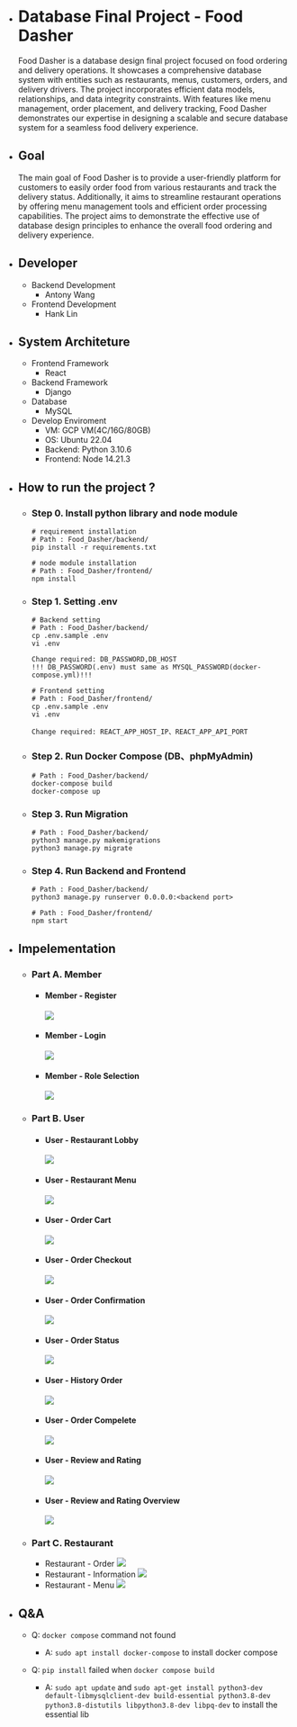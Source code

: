 - # Database Final Project - Food Dasher

  Food Dasher is a database design final project focused on food ordering and delivery operations. It showcases a comprehensive database system with entities such as restaurants, menus, customers, orders, and delivery drivers. The project incorporates efficient data models, relationships, and data integrity constraints. With features like menu management, order placement, and delivery tracking, Food Dasher demonstrates our expertise in designing a scalable and secure database system for a seamless food delivery experience.

- ## Goal

  The main goal of Food Dasher is to provide a user-friendly platform for customers to easily order food from various restaurants and track the delivery status. Additionally, it aims to streamline restaurant operations by offering menu management tools and efficient order processing capabilities. The project aims to demonstrate the effective use of database design principles to enhance the overall food ordering and delivery experience.

- ## Developer

  - Backend Development
    - Antony Wang
  - Frontend Development
    - Hank Lin

- ## System Architeture

  - Frontend Framework
    - React
  - Backend Framework
    - Django
  - Database
    - MySQL
  - Develop Enviroment
    - VM: GCP VM(4C/16G/80GB)
    - OS: Ubuntu 22.04
    - Backend: Python 3.10.6
    - Frontend: Node 14.21.3

- ## How to run the project ?

  - ### Step 0. Install python library and node module

    ```bash=
    # requirement installation
    # Path : Food_Dasher/backend/
    pip install -r requirements.txt
    ```

    ```bash=
    # node module installation
    # Path : Food_Dasher/frontend/
    npm install
    ```

  - ### Step 1. Setting .env

    ```bash=
    # Backend setting
    # Path : Food_Dasher/backend/
    cp .env.sample .env
    vi .env

    Change required: DB_PASSWORD,DB_HOST
    !!! DB_PASSWORD(.env) must same as MYSQL_PASSWORD(docker-compose.yml)!!!
    ```

    ```bash=
    # Frontend setting
    # Path : Food_Dasher/frontend/
    cp .env.sample .env
    vi .env

    Change required: REACT_APP_HOST_IP、REACT_APP_API_PORT
    ```

  - ### Step 2. Run Docker Compose (DB、phpMyAdmin)

    ```bash=
    # Path : Food_Dasher/backend/
    docker-compose build
    docker-compose up
    ```

  - ### Step 3. Run Migration

    ```bash=
    # Path : Food_Dasher/backend/
    python3 manage.py makemigrations
    python3 manage.py migrate
    ```

  - ### Step 4. Run Backend and Frontend

    ```bash=
    # Path : Food_Dasher/backend/
    python3 manage.py runserver 0.0.0.0:<backend port>

    # Path : Food_Dasher/frontend/
    npm start
    ```

- ## Impelementation

  - ### Part A. Member
    - #### Member - Register
      ![](https://hackmd.io/_uploads/Sksj0Y2U2.png)
    - #### Member - Login
      ![](https://hackmd.io/_uploads/H1_Eyc2Uh.png)
    - #### Member - Role Selection
      ![](https://hackmd.io/_uploads/ByCUZqnLh.jpg)
  - ### Part B. User
    - #### User - Restaurant Lobby
      ![](https://hackmd.io/_uploads/BkmOZ538n.png)
    - #### User - Restaurant Menu
      ![](https://hackmd.io/_uploads/H1Q2bc3In.png)
    - #### User - Order Cart
      ![](https://hackmd.io/_uploads/HkzkG53Lh.png)
    - #### User - Order Checkout
      ![](https://hackmd.io/_uploads/HJEzM9hLn.png)
    - #### User - Order Confirmation
      ![](https://hackmd.io/_uploads/ryFEMqnI2.png)
    - #### User - Order Status
      ![](https://hackmd.io/_uploads/SymdzqhL3.png)
    - #### User - History Order
      ![](https://hackmd.io/_uploads/Hk2tzcn8n.png)
    - #### User - Order Compelete
      ![](https://hackmd.io/_uploads/ryZnGc3U3.png)
    - #### User - Review and Rating
      ![](https://hackmd.io/_uploads/HkTCz9hUn.png)
    - #### User - Review and Rating Overview
      ![](https://hackmd.io/_uploads/Hy7FQcnIh.png)
  - ### Part C. Restaurant
    - Restaurant - Order
      ![](https://hackmd.io/_uploads/HkVMI5h82.png)
    - Restaurant - Information
      ![](https://hackmd.io/_uploads/ryZ8L5nL2.png)
    - Restaurant - Menu
      ![](https://hackmd.io/_uploads/rJTKUcnI3.png)

- ## Q&A

  - Q: `docker compose` command not found

    - A: `sudo apt install docker-compose` to install docker compose

  - Q: `pip install` failed when `docker compose build`
    - A: `sudo apt update` and `sudo apt-get install python3-dev default-libmysqlclient-dev build-essential python3.8-dev python3.8-distutils libpython3.8-dev libpq-dev` to install the essential lib
